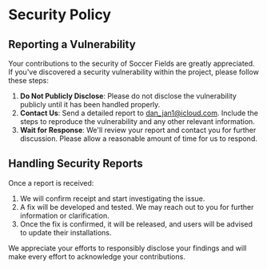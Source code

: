 # Security Policy

## Reporting a Vulnerability

Your contributions to the security of Soccer Fields are greatly appreciated. If you've discovered a security vulnerability within the project, please follow these steps:

1. **Do Not Publicly Disclose**: Please do not disclose the vulnerability publicly until it has been handled properly.
2. **Contact Us**: Send a detailed report to [dan_jan1@icloud.com](mailto:dan_jan1@icloud.com). Include the steps to reproduce the vulnerability and any other relevant information.
3. **Wait for Response**: We'll review your report and contact you for further discussion. Please allow a reasonable amount of time for us to respond.

## Handling Security Reports

Once a report is received:

1. We will confirm receipt and start investigating the issue.
2. A fix will be developed and tested. We may reach out to you for further information or clarification.
3. Once the fix is confirmed, it will be released, and users will be advised to update their installations.

We appreciate your efforts to responsibly disclose your findings and will make every effort to acknowledge your contributions.
